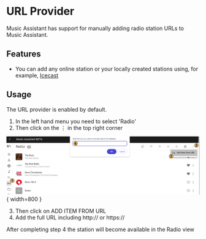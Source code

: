 # URL Provider

Music Assistant has support for manually adding radio station URLs to Music Assistant.

## Features

- You can add any online station or your locally created stations using, for example, [Icecast](https://icecast.org/)

## Usage

The URL provider is enabled by default.

1. In the left hand menu you need to select 'Radio'
2. Then click on the ⋮ in the top right corner

![screenshot](../assets/screenshots/url.png){ width=800 }

3. Then click on ADD ITEM FROM URL
4. Add the full URL including http:// or https:// 

After completing step 4 the station will become available in the Radio view

